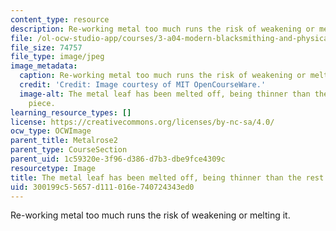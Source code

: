 ```yaml
---
content_type: resource
description: Re-working metal too much runs the risk of weakening or melting it.
file: /ol-ocw-studio-app/courses/3-a04-modern-blacksmithing-and-physical-metallurgy-fall-2008/300199c55657d111016e740724343ed0_100.jpg
file_size: 74757
file_type: image/jpeg
image_metadata:
  caption: Re-working metal too much runs the risk of weakening or melting it.
  credit: 'Credit: Image courtesy of MIT OpenCourseWare.'
  image-alt: The metal leaf has been melted off, being thinner than the rest of the
    piece.
learning_resource_types: []
license: https://creativecommons.org/licenses/by-nc-sa/4.0/
ocw_type: OCWImage
parent_title: Metalrose2
parent_type: CourseSection
parent_uid: 1c59320e-3f96-d386-d7b3-dbe9fce4309c
resourcetype: Image
title: The metal leaf has been melted off, being thinner than the rest of the piece
uid: 300199c5-5657-d111-016e-740724343ed0
---
```

Re-working metal too much runs the risk of weakening or melting it.